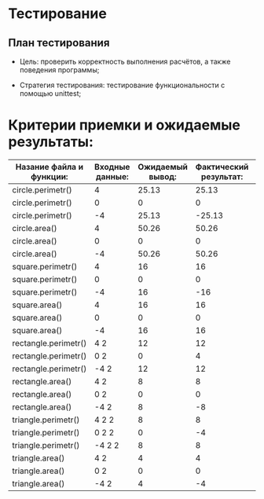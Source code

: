 # Тестирование

## План тестирования

- Цель: проверить корректность выполнения расчётов, а также поведения программы;

- Стратегия тестирования: тестирование функциональности с помощью unittest;

# Критерии приемки и ожидаемые результаты:

Назание файла и функции:|Входные данные:|Ожидаемый вывод:|Фактический результат:|Результат тестов:
---|---|---|---|---
circle.perimetr()|4|25.13|25.13|OK
circle.perimetr()|0|0|0|OK
circle.perimetr()|-4|25.13|-25.13|FAILED
circle.area()|4|50.26|50.26|OK
circle.area()|0|0|0|OK
circle.area()|-4|50.26|50.26|OK
square.perimetr()|4|16|16|OK
square.perimetr()|0|0|0|OK
square.perimetr()|-4|16|-16|FAILED
square.area()|4|16|16|OK
square.area()|0|0|0|OK
square.area()|-4|16|16|OK
rectangle.perimetr()|4 2|12|12|OK
rectangle.perimetr()|0 2|0|4|FAILED
rectangle.perimetr()|-4 2|12|12|OK
rectangle.area()|4 2|8|8|OK
rectangle.area()|0 2|0|0|OK
rectangle.area()|-4 2|8|-8|FAILED
triangle.perimetr()|4 2 2|8|8|OK
triangle.perimetr()|0 2 2|0|-4|FAILED
triangle.perimetr()|-4 2 2|8|8|OK
triangle.area()|4 2|4|4|OK
triangle.area()|0 2|0|0|OK
triangle.area()|-4 2|4|-4|FAILED

